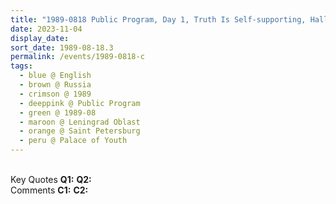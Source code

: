 ```yaml
---
title: "1989-0818 Public Program, Day 1, Truth Is Self-supporting, Hall, Palace of Youth, Saint Petersburg, Leningrad Oblast, Russia"
date: 2023-11-04
display_date: 
sort_date: 1989-08-18.3
permalink: /events/1989-0818-c
tags:
  - blue @ English
  - brown @ Russia
  - crimson @ 1989
  - deeppink @ Public Program
  - green @ 1989-08
  - maroon @ Leningrad Oblast
  - orange @ Saint Petersburg
  - peru @ Palace of Youth
---
```


<br>

<wave-list>
  <list-title color="DarkSeaGreen" width="55">Key Quotes</list-title>
  <list-item color="BlanchedAlmond" width="280"><b>Q1:</b> <i></i></list-item>
  <list-item color="Lavender" width="280"><b>Q2:</b> <i></i></list-item>
</wave-list>

<br>

<wave-list>
  <list-title color="DarkSeaGreen" width="55">Comments</list-title>
  <list-item color="BlanchedAlmond" width="280"><b>C1:</b> <i></i></list-item>
  <list-item color="Lavender" width="280"><b>C2:</b> <i></i></list-item>
</wave-list>